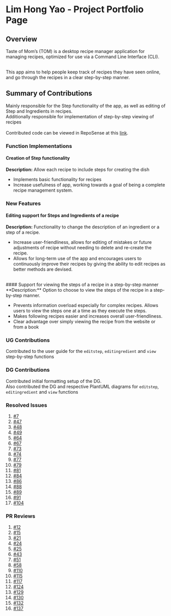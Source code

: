 # Lim Hong Yao - Project Portfolio Page

## Overview
Taste of Mom’s (TOM) is a desktop recipe manager application for managing recipes, 
optimized for use via a Command Line Interface (CLI).<br><br>

This app aims to help people keep track of recipes they have seen online,
and go through the recipes in a clear step-by-step manner.<br>

## Summary of Contributions<br>
Mainly responsible for the Step functionality of the app, as well as
editing of Step and Ingredients in recipes.<br>
Additionally responsible for implementation of step-by-step viewing of
recipes<br><br>
Contributed code can be viewed in RepoSense at this 
[link](https://nus-cs2113-ay2223s2.github.io/tp-dashboard/?search=&sort=groupTitle&sortWithin=title&timeframe=commit&mergegroup=&groupSelect=groupByRepos&breakdown=true&checkedFileTypes=docs~functional-code~test-code~other&since=2023-02-17&tabOpen=true&tabType=authorship&tabAuthor=LimHongYao&tabRepo=AY2223S2-CS2113-F13-1%2Ftp%5Bmaster%5D&authorshipIsMergeGroup=false&authorshipFileTypes=docs~functional-code~test-code&authorshipIsBinaryFileTypeChecked=false&authorshipIsIgnoredFilesChecked=false).

### Function Implementations
#### Creation of Step functionality<br>
**Description:** Allow each recipe to include steps for creating the dish
* Implements basic functionality for recipes
* Increase usefulness of app, working towards a goal of being a complete 
recipe management system.

### New Features<br>
#### Editing support for Steps and Ingredients of a recipe
**Description:** Functionality to change the description of an ingredient or
a step of a recipe.<br>
* Increase user-friendliness, allows for editing of mistakes or future
adjustments of recipe without needing to delete and re-create the recipe. 
* Allows for long-term use of the app and encourages users to continuously
improve their recipes by giving the ability to edit recipes as better methods
are devised.
<br>
#### Support for viewing the steps of a recipe in a step-by-step manner <br>
**Description:** Option to choose to view the steps of the recipe in a
step-by-step manner.<br>

* Prevents information overload especially for complex recipes. Allows users
to view the steps one at a time as they execute the steps.
* Makes following recipes easier and increases overall user-friendliness.
* Clear advantage over simply viewing the recipe from the website or from a book
### UG Contributions
Contributed to the user guide for the `editstep`, `editingredient` and `view` step-by-step functions

### DG Contributions
Contributed initial formatting setup of the DG.<br>
Also contributed the DG and respective PlantUML diagrams for `editstep`, `editingredient` and `view` functions
### Resolved Issues
1. [#7](https://github.com/AY2223S2-CS2113-F13-1/tp/issues/7)
2. [#47](https://github.com/AY2223S2-CS2113-F13-1/tp/issues/47)
3. [#48](https://github.com/AY2223S2-CS2113-F13-1/tp/issues/48)
4. [#49](https://github.com/AY2223S2-CS2113-F13-1/tp/issues/49)
5. [#64](https://github.com/AY2223S2-CS2113-F13-1/tp/issues/64)
6. [#67](https://github.com/AY2223S2-CS2113-F13-1/tp/issues/67)
7. [#73](https://github.com/AY2223S2-CS2113-F13-1/tp/issues/73)
8. [#74](https://github.com/AY2223S2-CS2113-F13-1/tp/issues/74)
9. [#77](https://github.com/AY2223S2-CS2113-F13-1/tp/issues/77)
10. [#79](https://github.com/AY2223S2-CS2113-F13-1/tp/issues/79)
11. [#81](https://github.com/AY2223S2-CS2113-F13-1/tp/issues/81)
12. [#84](https://github.com/AY2223S2-CS2113-F13-1/tp/issues/84)
13. [#86](https://github.com/AY2223S2-CS2113-F13-1/tp/issues/86)
14. [#88](https://github.com/AY2223S2-CS2113-F13-1/tp/issues/88)
15. [#89](https://github.com/AY2223S2-CS2113-F13-1/tp/issues/89)
16. [#91](https://github.com/AY2223S2-CS2113-F13-1/tp/issues/91)
17. [#104](https://github.com/AY2223S2-CS2113-F13-1/tp/issues/104)

### PR Reviews
1. [#12](https://github.com/AY2223S2-CS2113-F13-1/tp/pull/12)
2. [#15](https://github.com/AY2223S2-CS2113-F13-1/tp/pull/15)
3. [#21](https://github.com/AY2223S2-CS2113-F13-1/tp/pull/21)
4. [#24](https://github.com/AY2223S2-CS2113-F13-1/tp/pull/24)
5. [#25](https://github.com/AY2223S2-CS2113-F13-1/tp/pull/25)
6. [#43](https://github.com/AY2223S2-CS2113-F13-1/tp/pull/43)
7. [#51](https://github.com/AY2223S2-CS2113-F13-1/tp/pull/51)
8. [#58](https://github.com/AY2223S2-CS2113-F13-1/tp/pull/58)
9. [#110](https://github.com/AY2223S2-CS2113-F13-1/tp/pull/110)
10. [#115](https://github.com/AY2223S2-CS2113-F13-1/tp/pull/115)
11. [#117](https://github.com/AY2223S2-CS2113-F13-1/tp/pull/117)
12. [#124](https://github.com/AY2223S2-CS2113-F13-1/tp/pull/124)
13. [#129](https://github.com/AY2223S2-CS2113-F13-1/tp/pull/129)
14. [#130](https://github.com/AY2223S2-CS2113-F13-1/tp/pull/130)
15. [#132](https://github.com/AY2223S2-CS2113-F13-1/tp/pull/132)
16. [#137](https://github.com/AY2223S2-CS2113-F13-1/tp/pull/137)